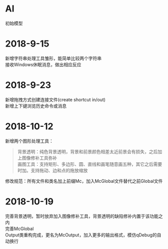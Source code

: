 AI
====
初始模型<br/>

# 2018-9-15
新增字符串处理工具雏形，能简单比较两个字符串<br/>
接收Windows休眠消息，做出相应反应<br/>

# 2018-9-23
新增拖拽方式创建连接文件(create shortcut in/out)<br/>
新增上下键浏览历史命令或消息<br/>

# 2018-10-12
新增两个图形处理工具：<br/>
>背景透明：纯色背景透明，背景和前景颜色相差太近前景会有损失，之后加上图像修补工具弥补<br/>
>画图工具：支持矩形、多边形、圆、直线和画笔随意画五种，其它之后需要时加。支持拖动、边和点的拖放缩放<br/>

修改规范：所有文件和类名加上前缀Mc，加入McGlobal文件替代之前Global文件<br/>

# 2018-10-19
完善背景透明，暂时放弃加入图像修补工具，背景透明的缺陷修补内置于该功能之内<br/>
完善McGlobal<br/>
Output类重构完成，更名为McOutput，加入更多的输出格式，模仿qDebug的自动换行<br/>
